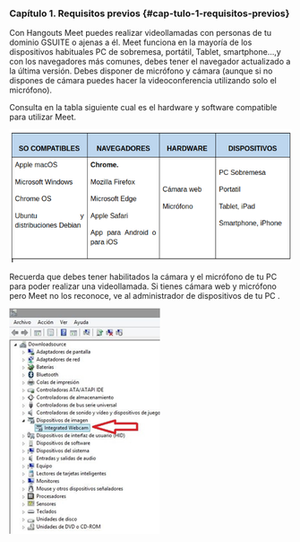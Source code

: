 ### Capítulo 1. Requisitos previos {#cap-tulo-1-requisitos-previos}

Con Hangouts Meet puedes realizar videollamadas con personas de tu dominio GSUITE o ajenas a él. Meet funciona en la mayoría de los dispositivos habituales PC de sobremesa, portátil, Tablet, smartphone…,y con los navegadores más comunes, debes tener el navegador actualizado a la última versión. Debes disponer de micrófono y cámara \(aunque si no dispones de cámara puedes hacer la videoconferencia utilizando solo el micrófono\).

Consulta en la tabla siguiente cual es el hardware y software compatible para utilizar Meet.

![](/assets/m4tabla2.png)

Recuerda que debes tener habilitados la cámara y el micrófono de tu PC para poder realizar una videollamada. Si tienes cámara web y micrófono pero Meet no los reconoce, ve al administrador de dispositivos de tu PC .

![](images/m4image47.png)

